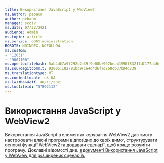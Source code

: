 ```yaml
---
title: Використання JavaScript у WebView2
ms.author: pebaum
author: pebaum
manager: scotv
ms.date: 07/22/2021
audience: Admin
ms.topic: article
ms.service: o365-administration
ROBOTS: NOINDEX, NOFOLLOW
ms.custom:
- "12051"
- "9007100"
ms.openlocfilehash: 5ab4d07a9f292d2a39f9e00be997beab1990f83211d7177a46cc310effbe4553
ms.sourcegitcommit: 920051182781bd97ce4d4d6fbd268cb37b84d239
ms.translationtype: MT
ms.contentlocale: uk-UA
ms.lasthandoff: 08/11/2021
ms.locfileid: "57892112"
---
```

# <a name="use-javascript-in-webview2"></a>Використання JavaScript у WebView2

Використання JavaScript в елементах керування WebView2 дає змогу настроювати власні програми відповідно до своїх вимог, структурувати основні функції WebView2 та додавати сценарії, щоб краще розуміти програму. Докладні відомості див. [в документі Використання JavaScript у WebView для розширених сценаріїв.](https://docs.microsoft.com/microsoft-edge/webview2/how-to/javascript)
